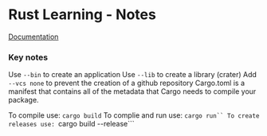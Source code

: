 # Rust Learning - Notes

[Documentation](https://doc.rust-lang.org/cargo/guide/creating-a-new-project.html)

### Key notes
Use ```--bin``` to create an application
Use ```--lib``` to create a library (crater)
Add ```--vcs none``` to prevent the creation of a github repository
Cargo.toml is a manifest that contains all of the metadata that Cargo needs to compile your package.

To compile use: ```cargo build```
To complie and run use: ```cargo run``
To create releases use: ```cargo build --release```